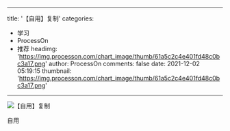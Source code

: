 
---
title: '【自用】复制'
categories: 
 - 学习
 - ProcessOn
 - 推荐
headimg: 'https://img.processon.com/chart_image/thumb/61a5c2c4e401fd48c0bc3a17.png'
author: ProcessOn
comments: false
date: 2021-12-02 05:19:15
thumbnail: 'https://img.processon.com/chart_image/thumb/61a5c2c4e401fd48c0bc3a17.png'
---

<div>   
<img class="thumb" alt="【自用】复制" src="https://img.processon.com/chart_image/thumb/61a5c2c4e401fd48c0bc3a17.png" referrerpolicy="no-referrer">
<p>自用</p>  
</div>
            